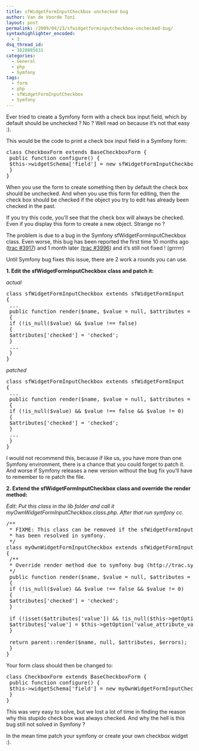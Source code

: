```yaml
---
title: sfWidgetFormInputCheckbox unchecked bug
author: Van de Voorde Toni
layout: post
permalink: /2009/04/23/sfwidgetforminputcheckbox-unchecked-bug/
syntaxhighlighter_encoded:
  - 1
dsq_thread_id:
  - 3828085631
categories:
  - General
  - php
  - Symfony
tags:
  - form
  - php
  - sfWidgetFormInputCheckbox
  - Symfony
---
```

Ever tried to create a Symfony form with a check box input field, which by default should be unchecked ? No ? Well read on because it&#8217;s not that easy :).

This would be the code to print a check box input field in a Symfony form:

<pre class="brush: php; title: ; notranslate" title="">class CheckboxForm extends BaseCheckboxForm {
 public function configure() {
 $this-&gt;widgetSchema['field'] = new sfWidgetFormInputCheckbox();
 }
}
</pre>

When you use the form to create something then by default the check box should be unchecked. And when you use this form for editing, then the check box should be checked if the object you try to edit has already been checked in the past.

If you try this code, you&#8217;ll see that the check box will always be checked. Even if you display this form to create a new object. Strange no ?

<!--more-->

The problem is due to a bug in the Symfony sfWidgetFormInputCheckbox class. Even worse, this bug has been reported the first time 10 months ago (<a href="http://trac.symfony-project.org/ticket/3917" target="_blank">trac #3917</a>) and 1 month later (<a href="http://trac.symfony-project.org/ticket/3996" target="_blank">trac #3996</a>) and it&#8217;s still not fixed ! (grrrrr)

Until Symfony bug fixes this issue, there are 2 work a rounds you can use.

**1. Edit the sfWidgetFormInputCheckbox class and patch it:**

*actual*

<pre class="brush: php; title: ; notranslate" title="">class sfWidgetFormInputCheckbox extends sfWidgetFormInput
{
 ...
 public function render($name, $value = null, $attributes = array(), $errors = array())
 {
 if (!is_null($value) && $value !== false)
 {
 $attributes['checked'] = 'checked';
 }
 ...
 }
}
</pre>

*patched*

<pre class="brush: php; title: ; notranslate" title="">class sfWidgetFormInputCheckbox extends sfWidgetFormInput
{
 ...
 public function render($name, $value = null, $attributes = array(), $errors = array())
 {
 if (!is_null($value) && $value !== false && $value != 0)
 {
 $attributes['checked'] = 'checked';
 }
 ...
 }
}
</pre>

I would not recommend this, because if like us, you have more than one Symfony environment, there is a chance that you could forget to patch it. And worse if Symfony releases a new version without the bug fix you&#8217;ll have to remember to re patch the file.

**2. Extend the sfWidgetFormInputCheckbox class and override the render method:**

*Edit: Put this class in the lib folder and call it myOwnWidgetFormInputCheckbox.class.php. After that run symfony cc.*

<pre class="brush: php; title: ; notranslate" title="">/**
 * FIXME: This class can be removed if the sfWidgetFormInputCheckbox bug
 * has been resolved in symfony.
 */
class myOwnWidgetFormInputCheckbox extends sfWidgetFormInputCheckbox
{
 /**
 * Override render method due to symfony bug (http://trac.symfony-project.org/ticket/3917)
 */
 public function render($name, $value = null, $attributes = array(), $errors = array())
 {
 if (!is_null($value) && $value !== false && $value != 0)
 {
 $attributes['checked'] = 'checked';
 } 

 if (!isset($attributes['value']) && !is_null($this-&gt;getOption('value_attribute_value'))) {
 $attributes['value'] = $this-&gt;getOption('value_attribute_value');
 }

 return parent::render($name, null, $attributes, $errors);
 }
}
</pre>

Your form class should then be changed to:

<pre class="brush: php; title: ; notranslate" title="">class CheckboxForm extends BaseCheckboxForm {
 public function configure() {
 $this-&gt;widgetSchema['field'] = new myOwnWidgetFormInputCheckbox();
 }
}
</pre>

This was very easy to solve, but we lost a lot of time in finding the reason why this stupido check box was always checked. And why the hell is this bug still not solved in Symfony ?

In the mean time patch your symfony or create your own checkbox widget :).
